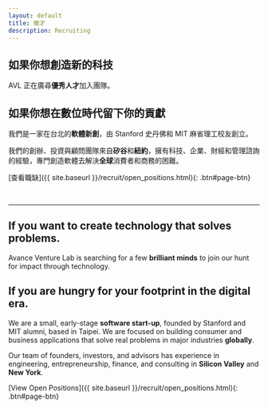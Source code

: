 ```yaml
---
layout: default
title: 徵才
description: Recruiting
---
```


## 如果你想創造新的科技

AVL 正在廣尋**優秀人才**加入團隊。

## 如果你想在數位時代留下你的貢獻

我們是一家在台北的**軟體新創**，由 Stanford 史丹佛和 MIT 麻省理工校友創立。

我們的創辦、投資與顧問團隊來自**矽谷**和**紐約**，擁有科技、企業、財經和管理諮詢的經驗，專門創造軟體去解決**全球**消費者和商務的困難。

[查看職缺]({{ site.baseurl }}/recruit/open_positions.html){: .btn#page-btn}

<br>

---

## If you want to create technology that solves problems.

Avance Venture Lab is searching for a few **brilliant minds** to join our hunt for impact through technology.

## If you are hungry for your footprint in the digital era.

We are a small, early-stage **software start-up**, founded by Stanford and MIT alumni, based in Taipei. We are focused on building consumer and business applications that solve real problems in major industries **globally**.

Our team of founders, investors, and advisors has experience in engineering, entrepreneurship, finance, and consulting in **Silicon Valley** and **New York**.

[View Open Positions]({{ site.baseurl }}/recruit/open_positions.html){: .btn#page-btn}